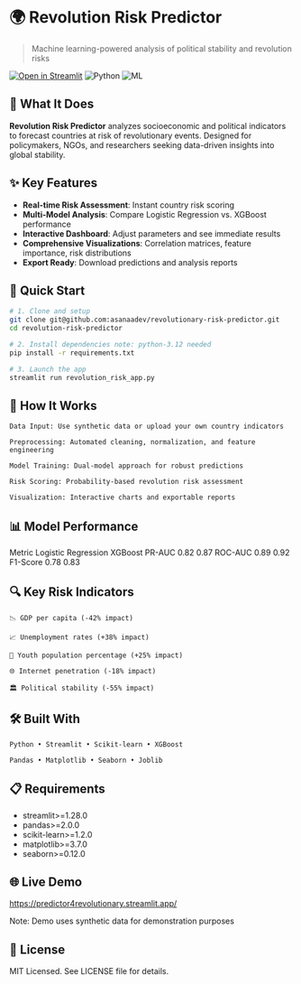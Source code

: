 # 🌍 Revolution Risk Predictor

> Machine learning-powered analysis of political stability and revolution risks

[![Open in Streamlit](https://static.streamlit.io/badges/streamlit_badge_black_white.svg)](https://your-app.streamlit.app/)
![Python](https://img.shields.io/badge/Python-3.8%2B-blue)
![ML](https://img.shields.io/badge/Machine-Learning-orange)

## 📖 What It Does

**Revolution Risk Predictor** analyzes socioeconomic and political indicators to forecast countries at risk of revolutionary events. Designed for policymakers, NGOs, and researchers seeking data-driven insights into global stability.

## ✨ Key Features

- **Real-time Risk Assessment**: Instant country risk scoring
- **Multi-Model Analysis**: Compare Logistic Regression vs. XGBoost performance
- **Interactive Dashboard**: Adjust parameters and see immediate results
- **Comprehensive Visualizations**: Correlation matrices, feature importance, risk distributions
- **Export Ready**: Download predictions and analysis reports

## 🚀 Quick Start

```bash
# 1. Clone and setup
git clone git@github.com:asanaadev/revolutionary-risk-predictor.git
cd revolution-risk-predictor

# 2. Install dependencies note: python-3.12 needed
pip install -r requirements.txt

# 3. Launch the app
streamlit run revolution_risk_app.py
```

## 🎯 How It Works

    Data Input: Use synthetic data or upload your own country indicators

    Preprocessing: Automated cleaning, normalization, and feature engineering

    Model Training: Dual-model approach for robust predictions

    Risk Scoring: Probability-based revolution risk assessment

    Visualization: Interactive charts and exportable reports

## 📊 Model Performance

Metric Logistic Regression XGBoost
PR-AUC 0.82 0.87
ROC-AUC 0.89 0.92
F1-Score 0.78 0.83

## 🔍 Key Risk Indicators

    📉 GDP per capita (-42% impact)

    📈 Unemployment rates (+38% impact)

    👥 Youth population percentage (+25% impact)

    🌐 Internet penetration (-18% impact)

    🏛️ Political stability (-55% impact)

## 🛠️ Built With

    Python • Streamlit • Scikit-learn • XGBoost

    Pandas • Matplotlib • Seaborn • Joblib

## 📋 Requirements

- streamlit>=1.28.0
- pandas>=2.0.0
- scikit-learn>=1.2.0
- matplotlib>=3.7.0
- seaborn>=0.12.0

## 🌐 Live Demo

https://predictor4revolutionary.streamlit.app/

Note: Demo uses synthetic data for demonstration purposes

## 📄 License

MIT Licensed. See LICENSE file for details.
